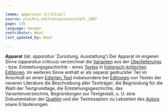 ```yaml
---

lemma: apparatus (critical)
source: plachta_editionswissenschaft_1997
page: 135
language: German
contributor: Wout
last_updated_by: Wout

---
```


**Apparat** (lat. _apparatus_ 'Zurüstung, Ausstattung') Der Apparat im engeren Sinne (_apparatus criticus_) verzeichnet die [Varianten](variant.html) aus der [Überlieferungs](textualTransmission.html) - bzw. Entstehungsgeschichte - eines [Textes](text.html) in [historisch-kritischen Editionen](editionHistoricalCritical). Im weiteren Sinne enthält er als separat gedruckter Teil im Anschluß an einen [Edierten Text](textEdited.html) insbesondere bei [Editionen](editionScholarly.html) von Texten der neueren Literature die Beschreibung aller Textträger, die Begründung für die Wahl der Textgrundlage, die Entstehungsgeschichte, das Variantenverzeichnis, Begründungen zur Textgestalt, u. U. eine Dokumentation der [Quellen](textSource.html) und der Textrezeption zu Lebzeiten des [Autors](author.html) sowie Erläuterungen.
